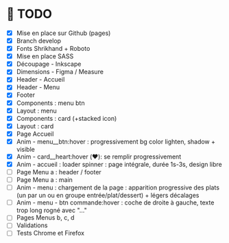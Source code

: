 # 🎯 TODO

- [x] Mise en place sur Github (pages)
- [x] Branch develop
- [x] Fonts Shrikhand + Roboto
- [x] Mise en place SASS
- [x] Découpage - Inkscape
- [x] Dimensions - Figma / Measure
- [x] Header - Accueil
- [x] Header - Menu
- [x] Footer
- [x] Components : menu btn
- [x] Layout : menu
- [x] Components : card (+stacked icon)
- [x] Layout : card
- [x] Page Accueil
- [x] Anim - menu__btn:hover : progressivement bg color lighten, shadow + visible
- [x] Anim - card__heart:hover (❤️): se remplir progressivement
- [x] Anim - accueil : loader spinner : page intégrale, durée 1s-3s, design libre
- [ ] Page Menu a : header / footer
- [ ] Page Menu a : main
- [ ] Anim - menu : chargement de la page : apparition progressive des plats (un par un ou en groupe entrée/plat/dessert) +  légers décalages
- [ ] Anim - menu - btn commande:hover : coche de droite à gauche, texte trop long rogné avec "..."
- [ ] Pages Menus b, c, d
- [ ] Validations
- [ ] Tests Chrome et Firefox